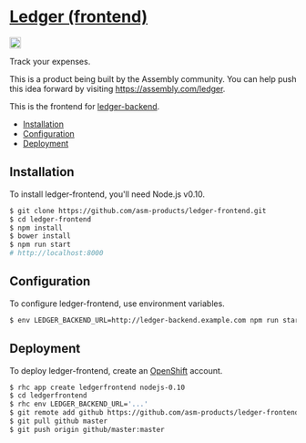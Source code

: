 # [Ledger (frontend)][1]

<a href="https://assembly.com/ledger/bounties">
  <img height="20" src="https://asm-badger.herokuapp.com/ledger/badges/tasks.svg">
</a>

Track your expenses.

This is a product being built by the Assembly community. You can
help push this idea forward by visiting <https://assembly.com/ledger>.

This is the frontend for [ledger-backend][2].

- [Installation](#installation)
- [Configuration](#configuration)
- [Deployment](#deployment)

## Installation

To install ledger-frontend, you'll need Node.js v0.10.

``` sh
$ git clone https://github.com/asm-products/ledger-frontend.git
$ cd ledger-frontend
$ npm install
$ bower install
$ npm run start
# http://localhost:8000
```

## Configuration

To configure ledger-frontend, use environment variables.

``` sh
$ env LEDGER_BACKEND_URL=http://ledger-backend.example.com npm run start
```

## Deployment

To deploy ledger-frontend, create an [OpenShift][3] account.

``` sh
$ rhc app create ledgerfrontend nodejs-0.10
$ cd ledgerfrontend
$ rhc env LEDGER_BACKEND_URL='...'
$ git remote add github https://github.com/asm-products/ledger-frontend.git
$ git pull github master
$ git push origin github/master:master
```

[1]: https://github.com/asm-products/ledger-frontend
[2]: https://github.com/asm-products/ledger-backend
[3]: https://www.openshift.com
